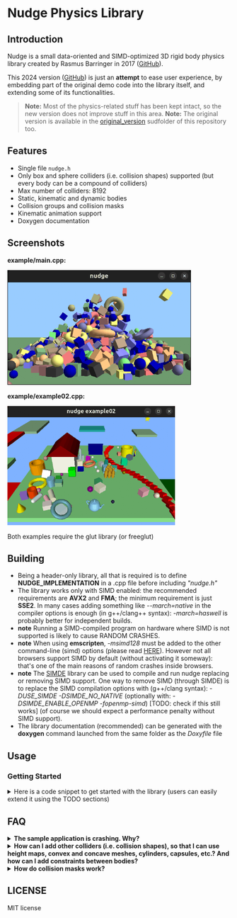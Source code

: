 # Nudge Physics Library

## Introduction

Nudge is a small data-oriented and SIMD-optimized 3D rigid body physics library created by Rasmus Barringer in 2017 ([GitHub](https://github.com/rasmusbarr/nudge)).

This 2024 version ([GitHub](https://github.com/Flix01/nudge/tree/master)) is just an **attempt** to ease user experience, by embedding part of the original demo code into the library itself, and extending some of its functionalities.

> **Note:** Most of the physics-related stuff has been kept intact, so the new version does not improve stuff in this area.
> **Note:** The original version is available in the [original_version](https://github.com/Flix01/nudge/tree/master/original_version) sudfolder of this repository too.

## Features
- Single file `nudge.h`
- Only box and sphere colliders (i.e. collision shapes) supported (but every body can be a compound of colliders)
- Max number of colliders: 8192
- Static, kinematic and dynamic bodies
- Collision groups and collision masks
- Kinematic animation support
- Doxygen documentation

## Screenshots

<b>example/main.cpp:</b>

![example](./screenshots/example.png)

<b>example/example02.cpp:</b> 

![example](./screenshots/example02.png)

Both examples require the glut library (or freeglut)

## Building
- Being a header-only library, all that is required is to define **NUDGE_IMPLEMENTATION** in a .cpp file before including _"nudge.h"_
- The library works only with SIMD enabled: the recommended requirements are **AVX2** and **FMA**; the minimum requirement is just **SSE2**. In many cases adding something like _--march=native_ in the compiler options is enough (in g++/clang++ syntax): _-march=haswell_ is probably better for independent builds.
- **note** Running a SIMD-compiled program on hardware where SIMD is not supported is likely to cause RANDOM CRASHES.
- **note** When using **emscripten**, _-msimd128_ must be added to the other command-line (simd) options (please read  [HERE](https://emscripten.org/docs/porting/simd.html)). However not all browsers support SIMD by default (without activating it someway): that's one of the main reasons of random crashes inside browsers.
- **note** The [SIMDE](https://github.com/simd-everywhere/simde) library can be used to compile and run nudge replacing or removing SIMD support. One way to remove SIMD (through SIMDE) is to replace the SIMD compilation options with (g++/clang syntax): _-DUSE_SIMDE -DSIMDE_NO_NATIVE_ (optionally with: _-DSIMDE_ENABLE_OPENMP -fopenmp-simd_) [TODO: check if this still works] (of course we should expect a performance penalty without SIMD support).
- The library documentation (recommended) can be generated with the **doxygen** command launched from the same folder as the _Doxyfile_ file
 
## Usage

### Getting Started
<details>
<summary>Here is a code snippet to get started with the library (users can easily extend it using the TODO sections)</summary>

```cpp
// file example01.cpp (in the ./example folder)
// g++ example01.cpp -I../ -I./ -march=native -O3 -Wall -o example01
// or using emscripten, with output in a subfolder named ./html :
// em++ -O3 -msse2 -msimd128 -fno-rtti -fno-exceptions -o html/nudge_example01.html ./example01.cpp -I"./" -I"../"

#define NUDGE_IMPLEMENTATION // [TODO 0] better do this in another cpp file to speed up recompilations
#include "nudge.h"

int main() {
    using namespace nudge;

    // Display helpful info
    show_info();

    // Initialize the context
    context_t c = {}; // reset it
    init_context(&c);

    // Add bodies
    Transform T = identity_transform; T.position[1] = 40.f;
    unsigned body = add_sphere(&c, 1.f, 0.5f, &T); // returns the 'permanent' index to the physic body

    // Program main loop
    while (1) {
        double elapsed_time_from_previous_frame_in_seconds = 1.0f / 60.f; // [TODO 1] get the seconds elapsed from the previous (graphic) frame here somehow

        // Update simulation
        const unsigned substeps = pre_simulation_step(&c, elapsed_time_from_previous_frame_in_seconds);   // mandatory call (substeps are the number of physic frames that are going to be performed in simulation_step(...))
        if (substeps > 0) {
            // here you can move manually kinematic bodies for example, using nudge::TransformAssignToBody(...)
        }
        simulation_step(&c);  // mandatory call (main function of the library)

        // Read back bodies
        for (unsigned body = 0; body < c.bodies.count; body++) {
            const Transform* T = &c.bodies.transforms[body];
            printf("[physic frame: %llu] [body:%u] pos: {%1.3f,%1.3f,%1.3f}\n", c.simulation_params.num_frames, body, T->position[0], T->position[1], T->position[2]);

            // or just draw the body using a smoothed 16-float column-major matrix:
            // float mMatrix[16]; calculate_graphic_transform_for_body(&c, body, mMatrix);
            // [TODO 2] place the code to draw 'body' at model matrix 'mMatrix' here
        }

        if (c.simulation_params.num_frames > 120) break; // [TODO 3] break the loop when user presses ESC somehow
    }

    // Free the context
    destroy_context(&c);

    printf("Exiting...\n"); fflush(stdout);

    return 0;
}
```
</details>

## FAQ
<details>
<summary><b>The sample application is crashing. Why?</b></summary>

&nbsp;
Most likely, your CPU doesn't support AVX2 and/or FMA. The project files are set to compile with AVX2 and FMA support and you need to disable it in build settings.
- **Xcode:** Set "Enable Additional Vector Extensions" to your supported level. Remove `-mfma` and `-mno-fma4` from "Other C Flags".
- **Visual Studio:** Set "Enable Enhanced Instruction Set" under code generation to your supported level. Remove `__FMA__` from the preprocessor definitions.

</details>

<details>
<summary><b>How can I add other colliders (i.e. collision shapes), so that I can use height maps, convex and concave meshes, cylinders, capsules, etc.? And how can I add constraints between bodies?</b></summary>

&nbsp;
...I suggest you use another physics library!  
In any case, the new (2024) version was made mainly to ease the nudge API, and to expose properties (like friction) that were hard-coded before.  
Extending the physics-related stuff is not a purpose of this work.

If you have some experience in physics-engine programming, maybe you could try extending the original version: it allows some extension possibility even in the example code (without touching `nudge.h` at all)!  
Also, it might be helpful to read this (old) [link](https://rasmusbarr.github.io/blog/dod-physics.html) from the original author.

</details>

<details>
<summary><b>How do collision masks work?</b></summary>

&nbsp;
Well, the way collision groups and masks are implemented is very efficient, but a bit difficult to understand, because it allows incoherent conditions.
Every body belongs to a single collision group, and owns a collision mask of all the groups the body should collide with. An example of incoherent condition if the following:
```cpp
// c nudge context ptr
unsigned a,b;  // set these to 2 body indices
// we could have used 'body_set_collision_group_and_mask(...)' here:
c->bodies.filters[a].collision_group = nudge::COLLISION_GROUP_A;c->bodies.filters[a].collision_mask = nudge::COLLISION_GROUP_ALL&(~nudge::COLLISION_GROUP_B);
c->bodies.filters[b].collision_group = nudge::COLLISION_GROUP_B;c->bodies.filters[b].collision_mask = nudge::COLLISION_GROUP_ALL;
// => a doesn't want to collide with b, but b wants to collide with a
```
How incoherent conditions are handled depends on the optional definition **NUDGE_COLLISION_MASKS_CONSISTENT** (undefined by default, can be defined before the NUDGE_IMPLEMENTATION definition).
By default, in the code above, a and b do not collide. Please note that by always using coherent conditions, collision behavior should not depend on the NUDGE_COLLISION_MASKS_CONSISTENT definition at all.

</details>

## LICENSE

MIT license

